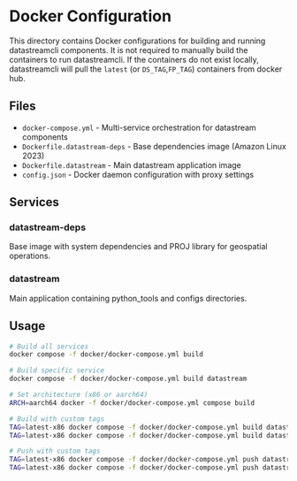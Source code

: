 # Docker Configuration

This directory contains Docker configurations for building and running datastreamcli components. It is not required to manually build the containers to run datastreamcli. If the containers do not exist locally, datastreamcli will pull the `latest` (or `DS_TAG`,`FP_TAG`) containers from docker hub. 

## Files

- `docker-compose.yml` - Multi-service orchestration for datastream components
- `Dockerfile.datastream-deps` - Base dependencies image (Amazon Linux 2023)
- `Dockerfile.datastream` - Main datastream application image
- `config.json` - Docker daemon configuration with proxy settings

## Services

### datastream-deps
Base image with system dependencies and PROJ library for geospatial operations.

### datastream
Main application containing python_tools and configs directories.

## Usage

```bash
# Build all services
docker compose -f docker/docker-compose.yml build

# Build specific service
docker compose -f docker/docker-compose.yml build datastream

# Set architecture (x86 or aarch64)
ARCH=aarch64 docker -f docker/docker-compose.yml compose build

# Build with custom tags
TAG=latest-x86 docker compose -f docker/docker-compose.yml build datastream-deps
TAG=latest-x86 docker compose -f docker/docker-compose.yml build datastream

# Push with custom tags
TAG=latest-x86 docker compose -f docker/docker-compose.yml push datastream-deps
TAG=latest-x86 docker compose -f docker/docker-compose.yml push datastream
```
